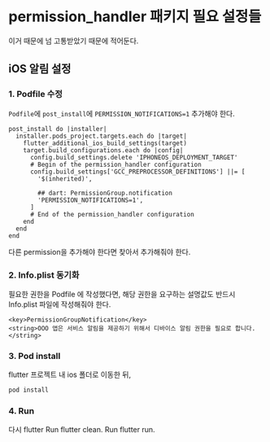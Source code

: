 # permission_handler 패키지 필요 설정들

이거 때문에 넘 고통받았기 때문에 적어둔다.

## iOS 알림 설정

### 1. Podfile 수정

`Podfile`에 `post_install`에 `PERMISSION_NOTIFICATIONS=1` 추가해야 한다.

```podfile
post_install do |installer|
  installer.pods_project.targets.each do |target|
    flutter_additional_ios_build_settings(target)
    target.build_configurations.each do |config|
      config.build_settings.delete 'IPHONEOS_DEPLOYMENT_TARGET'
      # Begin of the permission_handler configuration
      config.build_settings['GCC_PREPROCESSOR_DEFINITIONS'] ||= [
        '$(inherited)',

        ## dart: PermissionGroup.notification
        'PERMISSION_NOTIFICATIONS=1',
      ]
      # End of the permission_handler configuration
    end
  end
end
```

다른 permission을 추가해야 한다면 찾아서 추가해줘야 한다.

### 2. Info.plist 동기화

필요한 권한을 Podfile 에 작성했다면, 해당 권한을 요구하는 설명값도 반드시 Info.plist 파일에 작성해줘야 한다.

```plist
<key>PermissionGroupNotification</key>
<string>OOO 앱은 서비스 알림을 제공하기 위해서 디바이스 알림 권한을 필요로 합니다.</string>
```

### 3. Pod install

flutter 프로젝트 내 ios 폴더로 이동한 뒤,

```sh
pod install
```

### 4. Run

다시 flutter
Run flutter clean.
Run flutter run.
